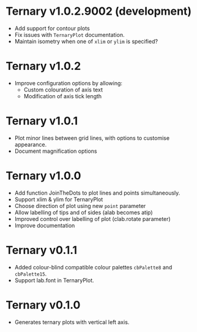 # Ternary v1.0.2.9002 (development)
 - Add support for contour plots
 - Fix issues with `TernaryPlot` documentation.
 - Maintain isometry when one of `xlim` or `ylim` is specified?

# Ternary v1.0.2
 - Improve configuration options by allowing:
   - Custom colouration of axis text
   - Modification of axis tick length

# Ternary v1.0.1
 - Plot minor lines between grid lines, with options to customise appearance.
 - Document magnification options

# Ternary v1.0.0
 - Add function JoinTheDots to plot lines and points simultaneously.
 - Support xlim & ylim for TernaryPlot
 - Choose direction of plot using new `point` parameter
 - Allow labelling of tips and of sides (alab becomes atip)
 - Improved control over labelling of plot (clab.rotate parameter)
 - Improve documentation

# Ternary v0.1.1
 - Added colour-blind compatible colour palettes `cbPalette8` and `cbPalette15`.
 - Support lab.font in TernaryPlot.

# Ternary v0.1.0
 - Generates ternary plots with vertical left axis.
